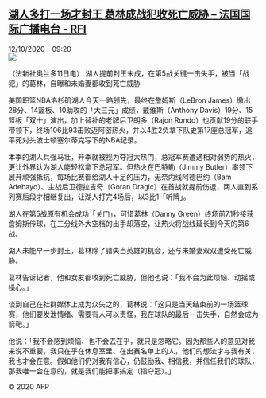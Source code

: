 <!--1602492950000-->
[湖人多打一场才封王 葛林成战犯收死亡威胁 – 法国国际广播电台 - RFI](http://www.rfi.fr//cn/contenu/20201012-%E6%B9%96%E4%BA%BA%E5%A4%9A%E6%89%93%E4%B8%80%E5%9C%BA%E6%89%8D%E5%B0%81%E7%8E%8B-%E8%91%9B%E6%9E%97%E6%88%90%E6%88%98%E7%8A%AF%E6%94%B6%E6%AD%BB%E4%BA%A1%E5%A8%81%E8%83%81)
------

<div>12/10/2020 - 09:20</div><img src="https://s.rfi.fr/media/display/5ff2aaa6-0c5e-11eb-930c-005056bf87d6/w:310/p:16x9/spo0013b.201012152002.jpg"><div class="t-content__body u-clearfix"><p>（法新社奥兰多11日电）    湖人提前封王未成，在第5战关键一击失手，被当「战犯」的葛林，自曝和未婚妻都收到死亡威胁</p><p>美国职篮NBA洛杉矶湖人今天一路领先，最终在詹姆斯（LeBron James）缴出28分、14篮板、10助攻的「大三元」成绩，戴维斯（Anthony Davis）19分、15篮板「双十」演出，加上替补的老牌后卫朗多（Rajon Rondo）也贡献19分的联手带领下，终场106比93击败迈阿密热火，并以4胜2负拿下队史第17座总冠军，追平死对头波士顿塞尔蒂克写下的NBA纪录。</p><p>本季的湖人兵强马壮，开季就被视为夺冠大热门，总冠军赛遭遇相对弱势的热火，更让外界认为湖人能轻松拿下总冠军。但热火在巴特勒（Jimmy Butler）率领下展开顽强抵抗，每场比赛都给湖人十足的压力，无奈内线阿德巴约（Bam Adebayo）、主战后卫德拉吉奇（Goran Dragic）在首战就提前伤退，两人直到系列赛后段才相继复出，让湖人打完4场后，以3比1「听牌」。</p><p>湖人在第5战原有机会成功「关门」，可惜葛林（Danny Green）终场前7.1秒接获詹姆斯传球，在三分线外大空档的出手却落空，让热火将战线延长到今天的第6战。</p><p>湖人未能早一步封王，葛林除了错失当英雄的机会，还与未婚妻双双遭受死亡威胁。</p><p>葛林告诉记者，他和女友都收到死亡威胁，但他也说：「我不会为此烦恼、动摇或操心。」</p><p>谈到自己在社群媒体上成为众矢之的，葛林说：「这只是当天结束前的一场篮球赛，他们要发泄情绪、需要有人可以责怪，我在球队的最后一击失手，自然会成为箭靶。」</p><p>他说：「我不会感到烦恼、也不会去在乎，就只是忽略它。因为那些人的意见对我来说不重要，我只在乎在休息室里、在出赛名单上的人，他们的想法才与我有关，我也才会在意。假如他们仍对我有信心，仍鼓励我、相信我，并信任我们的球队，那我唯一会在意的，就是我们能把事搞定（指夺冠）。」</p><p class="t-copyright">© 2020 AFP</p>        </div>
